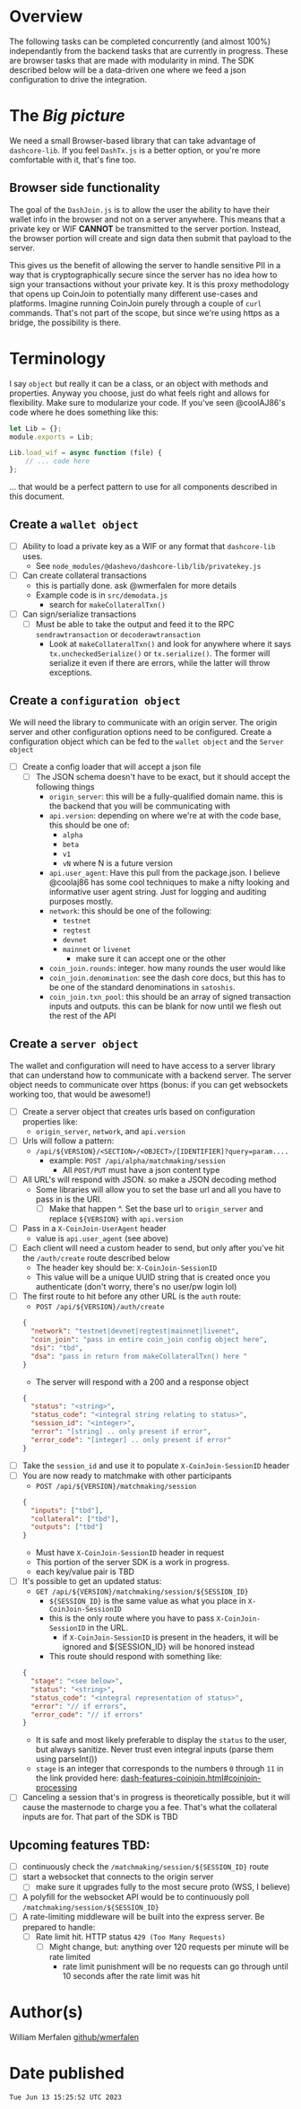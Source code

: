 # Overview

The following tasks can be completed concurrently (and almost 100%)
independantly from the backend tasks that are currently in progress. These are
browser tasks that are made with modularity in mind. The SDK described below
will be a data-driven one where we feed a json configuration to drive the
integration.

# The _Big picture_

We need a small Browser-based library that can take advantage of `dashcore-lib`.
If you feel `DashTx.js` is a better option, or you're more comfortable with it,
that's fine too.

## Browser side functionality

The goal of the `DashJoin.js` is to allow the user the ability to have their
wallet info in the browser and not on a server anywhere. This means that a
private key or WIF **CANNOT** be transmitted to the server portion. Instead, the
browser portion will create and sign data then submit that payload to the
server.

This gives us the benefit of allowing the server to handle sensitive PII in a
way that is cryptographically secure since the server has no idea how to sign
your transactions without your private key. It is this proxy methodology that
opens up CoinJoin to potentially many different use-cases and platforms. Imagine
running CoinJoin purely through a couple of `curl` commands. That's not part of
the scope, but since we're using https as a bridge, the possibility is there.

# Terminology

I say `object` but really it can be a class, or an object with methods and
properties. Anyway you choose, just do what feels right and allows for
flexibility. Make sure to modularize your code. If you've seen @coolAJ86's code
where he does something like this:

```js
let Lib = {};
module.exports = Lib;

Lib.load_wif = async function (file) {
	// ... code here
};
```

... that would be a perfect pattern to use for all components described in this
document.

## Create a `wallet object`

- [ ] Ability to load a private key as a WIF or any format that `dashcore-lib`
      uses.
  - See `node_modules/@dashevo/dashcore-lib/lib/privatekey.js`
- [ ] Can create collateral transactions
  - this is partially done. ask @wmerfalen for more details
  - Example code is in `src/demodata.js`
    - search for `makeCollateralTxn()`
- [ ] Can sign/serialize transactions
  - [ ] Must be able to take the output and feed it to the RPC
        `sendrawtransaction` or `decoderawtransaction`
    - Look at `makeCollateralTxn()` and look for anywhere where it says
      `tx.uncheckedSerialize()` or `tx.serialize()`. The former will serialize
      it even if there are errors, while the latter will throw exceptions.

## Create a `configuration object`

We will need the library to communicate with an origin server. The origin server
and other configuration options need to be configured. Create a configuration
object which can be fed to the `wallet object` and the `Server object`

- [ ] Create a config loader that will accept a json file
  - [ ] The JSON schema doesn't have to be exact, but it should accept the
        following things
    - `origin_server`: this will be a fully-qualified domain name. this is the
      backend that you will be communicating with
    - `api.version`: depending on where we're at with the code base, this should
      be one of:
      - `alpha`
      - `beta`
      - `v1`
      - `vN` where N is a future version
    - `api.user_agent`: Have this pull from the package.json. I believe
      @coolaj86 has some cool techniques to make a nifty looking and informative
      user agent string. Just for logging and auditing purposes mostly.
    - `network`: this should be one of the following:
      - `testnet`
      - `regtest`
      - `devnet`
      - `mainnet` or `livenet`
        - make sure it can accept one or the other
    - `coin_join.rounds`: integer. how many rounds the user would like
    - `coin_join.denomination`: see the dash core docs, but this has to be one
      of the standard denominations in `satoshis`.
    - `coin_join.txn_pool`: this should be an array of signed transaction inputs
      and outputs. this can be blank for now until we flesh out the rest of the
      API

## Create a `server object`

The wallet and configuration will need to have access to a server library that
can understand how to communicate with a backend server. The server object needs
to communicate over https (bonus: if you can get websockets working too, that
would be awesome!)

- [ ] Create a server object that creates urls based on configuration properties
      like:
  - `origin_server`, `network`, and `api.version`
- [ ] Urls will follow a pattern:
  - `/api/${VERSION}/<SECTION>/<OBJECT>/[IDENTIFIER]?query=param....`
    - example: `POST /api/alpha/matchmaking/session`
      - All `POST/PUT` must have a json content type
- [ ] All URL's will respond with JSON. so make a JSON decoding method
  - Some libraries will allow you to set the base url and all you have to pass
    in is the URI.
    - [ ] Make that happen ^. Set the base url to `origin_server` and replace
          `${VERSION}` with `api.version`
- [ ] Pass in a `X-CoinJoin-UserAgent` header
  - value is `api.user_agent` (see above)
- [ ] Each client will need a custom header to send, but only after you've hit
      the `/auth/create` route described below
  - The header key should be: `X-CoinJoin-SessionID`
  - This value will be a unique UUID string that is created once you
    authenticate (don't worry, there's no user/pw login lol)
- [ ] The first route to hit before any other URL is the `auth` route:
  - `POST /api/${VERSION}/auth/create`
  ```json
  {
  	"network": "testnet|devnet|regtest|mainnet|livenet",
  	"coin_join": "pass in entire coin_join config object here",
  	"dsi": "tbd",
  	"dsa": "pass in return from makeCollateralTxn() here "
  }
  ```
  - The server will respond with a 200 and a response object
  ```json
  {
  	"status": "<string>",
  	"status_code": "<integral string relating to status>",
  	"session_id": "<integer>",
  	"error": "[string] .. only present if error",
  	"error_code": "[integer] .. only present if error"
  }
  ```
- [ ] Take the `session_id` and use it to populate `X-CoinJoin-SessionID` header
- [ ] You are now ready to matchmake with other participants
  - `POST /api/${VERSION}/matchmaking/session`
  ```json
  {
  	"inputs": ["tbd"],
  	"collateral": ["tbd"],
  	"outputs": ["tbd"]
  }
  ```
  - Must have `X-CoinJoin-SessionID` header in request
  - This portion of the server SDK is a work in progress.
  - each key/value pair is TBD
- [ ] It's possible to get an updated status:
  - `GET /api/${VERSION}/matchmaking/session/${SESSION_ID}`
    - `${SESSION_ID}` is the same value as what you place in
      `X-CoinJoin-SessionID`
    - this is the only route where you have to pass `X-CoinJoin-SessionID` in
      the URL.
      - if `X-CoinJoin-SessionID` is present in the headers, it will be ignored
        and ${SESSION_ID} will be honored instead
    - This route should respond with something like:
  ```json
  {
  	"stage": "<see below>",
  	"status": "<string>",
  	"status_code": "<integral representation of status>",
  	"error": "// if errors",
  	"error_code": "// if errors"
  }
  ```
  - It is safe and most likely preferable to display the `status` to the user,
    but always sanitize. Never trust even integral inputs (parse them using
    parseInt())
  - `stage` is an integer that corresponds to the numbers `0` through `11` in
    the link provided here:
    [dash-features-coinjoin.html#coinjoin-processing](https://docs.dash.org/projects/core/en/stable/docs/guide/dash-features-coinjoin.html#coinjoin-processing)
- [ ] Canceling a session that's in progress is theoretically possible, but it
      will cause the masternode to charge you a fee. That's what the collateral
      inputs are for. That part of the SDK is TBD

## Upcoming features TBD:

- [ ] continuously check the `/matchmaking/session/${SESSION_ID}` route
- [ ] start a websocket that connects to the origin server
  - [ ] make sure it upgrades fully to the most secure proto (WSS, I believe)
- [ ] A polyfill for the websocket API would be to continuously poll
      `/matchmaking/session/${SESSION_ID}`
- [ ] A rate-limiting middleware will be built into the express server. Be
      prepared to handle:
  - [ ] Rate limit hit. HTTP status `429 (Too Many Requests)`
    - [ ] Might change, but: anything over 120 requests per minute will be rate
          limited
      - rate limit punishment will be no requests can go through until 10
        seconds after the rate limit was hit

# Author(s)

William Merfalen [github/wmerfalen](https://github.com/wmerfalen)

# Date published

`Tue Jun 13 15:25:52 UTC 2023`
